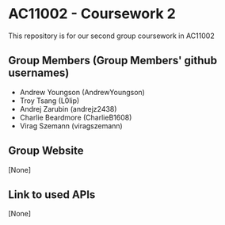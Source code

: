 # AC11002 - Coursework 2
This repository is for our second group coursework in AC11002

## Group Members (Group Members' github usernames)
- Andrew Youngson (AndrewYoungson)
- Troy Tsang (L0lip)
- Andrej Zarubin (andrejz2438)
- Charlie Beardmore (CharlieB1608)
- Virag Szemann (viragszemann)

## Group Website
[None]

## Link to used APIs
[None]
